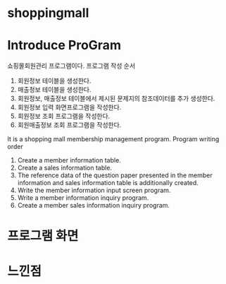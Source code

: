 # shoppingmall

# Introduce ProGram
 쇼핑몰회원관리 프로그램이다.
프로그램 작성 순서
1. 회원정보 테이블을 생성한다.
2. 매출정보 테이블을 생성한다.
3. 회원정보, 매출정보 테이블에서 제시된 문제지의 참조데이터를 추가 생성한다.
4. 회원정보 입력 화면프로그램을 작성한다.
5. 회원정보 조회 프로그램을 작성한다.
6. 회원매출정보 조회 프로그램을 작성한다.

 It is a shopping mall membership management program.
Program writing order
1. Create a member information table.
2. Create a sales information table.
3. The reference data of the question paper presented in the member information and sales information table is additionally created.
4. Write the member information input screen program.
5. Write a member information inquiry program.
6. Create a member sales information inquiry program.

# 프로그램 화면 

# 느낀점
